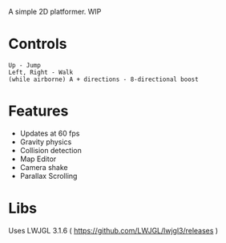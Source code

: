 A simple 2D platformer. WIP

# Controls
```
Up - Jump
Left, Right - Walk
(while airborne) A + directions - 8-directional boost
```
# Features
  * Updates at 60 fps
  * Gravity physics
  * Collision detection
  * Map Editor
  * Camera shake
  * Parallax Scrolling
# Libs
Uses LWJGL 3.1.6 ( https://github.com/LWJGL/lwjgl3/releases )
